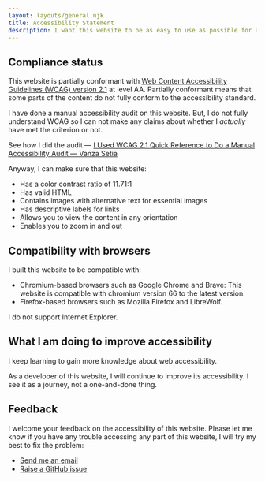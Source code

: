 ```yaml
---
layout: layouts/general.njk
title: Accessibility Statement
description: I want this website to be as easy to use as possible for as many people as possible, no matter what their device, browser, network speed, or ability are.
---
```


## Compliance status

This website is partially conformant with [Web Content Accessibility Guidelines (WCAG) version 2.1](https://www.w3.org/TR/WCAG21/) at level AA. Partially conformant means that some parts of the content do not fully conform to the accessibility standard.

I have done a manual accessibility audit on this website. But, I do not fully understand WCAG so I can not make any claims about whether I *actually* have met the criterion or not.

See how I did the audit — [I Used WCAG 2.1 Quick Reference to Do a Manual Accessibility Audit — Vanza Setia](/blog/i-used-wcag-2-1-quick-reference-to-do-a-manual-accessibility-audit/)

Anyway, I can make sure that this website:

- Has a color contrast ratio of 11.71:1
- Has valid HTML
- Contains images with alternative text for essential images
- Has descriptive labels for links
- Allows you to view the content in any orientation
- Enables you to zoom in and out

## Compatibility with browsers

I built this website to be compatible with:

- Chromium-based browsers such as Google Chrome and Brave: This website is compatible with chromium version 66 to the latest version.
- Firefox-based browsers such as Mozilla Firefox and LibreWolf.

I do not support Internet Explorer.

## What I am doing to improve accessibility

I keep learning to gain more knowledge about web accessibility.

As a developer of this website, I will continue to improve its accessibility. I see it as a journey, not a one-and-done thing.

## Feedback

I welcome your feedback on the accessibility of this website. Please let me know if you have any trouble accessing any part of this website, I will try my best to fix the problem:

- [Send me an email](mailto:venusbumi2@gmail.com)
- [Raise a GitHub issue](https://github.com/vanzasetia/vanzasetia.site/issues/new)
